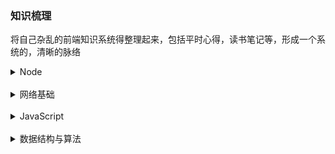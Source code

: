 ### 知识梳理
将自己杂乱的前端知识系统得整理起来，包括平时心得，读书笔记等，形成一个系统的，清晰的脉络

<details>
  <summary>Node</summary>

  - [x] [深入浅出Node.js](./node.js/index.md)
</details>
<br/>

<details>
  <summary>网络基础</summary>

  - [x] [网络分层](./web/tier.md)
  - [x] [IP、TCP和DNS](./web/tcp-ip-dns.md)
  - [x] [HTTP协议介绍](./web/http.md)
  - [x] [HTTP报文内的信息](./web/http-info.md)
  - [x] [HTTP状态码](./web/status-code.md)
  - [x] [Web服务器](./web/web-server.md)
  - [x] [HTTPS](./web/https.md)
  - [x] [HTTP2.0](./web/http2.md)
</details>
<br/>

<details>
  <summary>JavaScript</summary>

  - [x] [隐式转换](./javascript/implicit-conversion.md)
</details>
<br/>

<details>
  <summary>数据结构与算法</summary>

  - [x] [递归简论](./data-structures/Recursion.md)
  - [x] [数组、链表、栈和队列](./data-structures/list.md)
  - [x] [树](./data-structures/tree.md)
  - [x] [散列表](./data-structures/hash-table.md)
  - [x] [优先队列(堆)](./data-structures/heap.md)
  - [x] [排序](./data-structures/sorting.md)
</details>
<br/>
